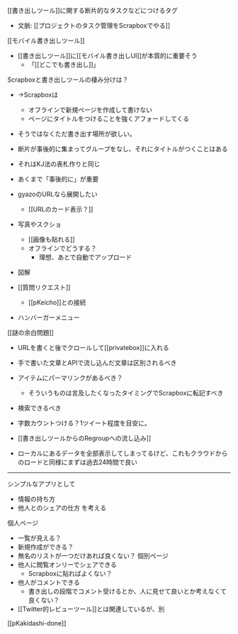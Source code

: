 
[[書き出しツール]]に関する断片的なタスクなどにつけるタグ
- 文脈: [[プロジェクトのタスク管理をScrapboxでやる]]

[[モバイル書き出しツール]]
- [[書き出しツール]]に[[モバイル書き出しUI]]が本質的に重要そう
    - 「[[どこでも書き出し]]」

Scrapboxと書き出しツールの棲み分けは？
- →Scrapboxは
    - オフラインで新規ページを作成して書けない
    - ページにタイトルをつけることを強くアフォードしてくる
- そうではなくただ書き出す場所が欲しい。
- 断片が事後的に集まってグループをなし、それにタイトルがつくことはある
- それはKJ法の表札作りと同じ
- あくまで「事後的に」が重要

- gyazoのURLなら展開したい
    - [[URLのカード表示？]]
- 写真やスクショ
    - [[画像も貼れる]]
    - オフラインでどうする？
        - 理想、あとで自動でアップロード
- 図解
- [[質問リクエスト]]
    - [[pKeicho]]との接続

- ハンバーガーメニュー

[[謎の余白問題]]

- URLを書くと後でクロールして[[privatebox]]に入れる
- 手で書いた文章とAPIで流し込んだ文章は区別されるべき
- アイテムにパーマリンクがあるべき？
    - そういうものは言及したくなったタイミングでScrapboxに転記すべき
- 検索できるべき
- 字数カウントつける？1ツイート程度を目安に。
- [[書き出しツールからのRegroupへの流し込み]]

- ローカルにあるデータを全部表示してしまってるけど、これもクラウドからのロードと同様にまずは過去24時間で良い

---
シンプルなアプリとして
- 情報の持ち方
- 他人とのシェアの仕方
を考える

個人ページ
- 一覧が見える？
- 新規作成ができる？
- 無名のリストが一つだけあれば良くない？
個別ページ
- 他人に閲覧オンリーでシェアできる
    - Scrapboxに貼ればよくない？
- 他人がコメントできる
    - 書き出しの段階でコメント受けるとか、人に見せて良いとか考えなくて良くない？
- [[Twitter的レビューツール]]とは関連しているが、別

[[pKakidashi-done]]